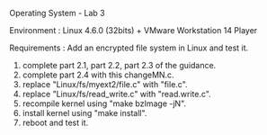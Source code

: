 Operating System - Lab 3

Environment : Linux 4.6.0 (32bits) + VMware Workstation 14 Player

Requirements :
Add an encrypted file system in Linux and test it.

1. complete part 2.1, part 2.2, part 2.3 of the guidance.
2. complete part 2.4 with this changeMN.c.
2. replace "Linux/fs/myext2/file.c" with "file.c".
3. replace "Linux/fs/read_write.c" with "read.write.c".
4. recompile kernel using  "make bzImage -jN".
5. install kernel using "make install".
6. reboot and test it.
